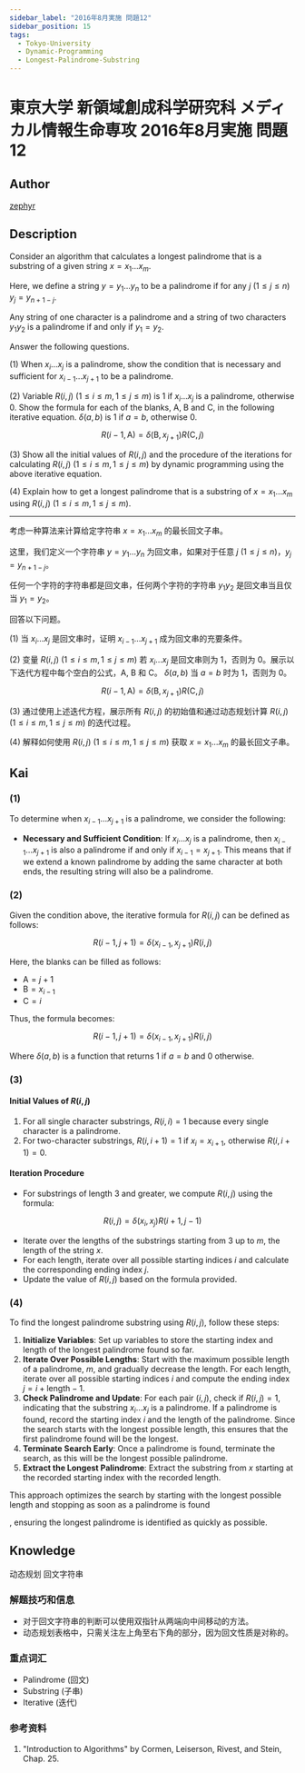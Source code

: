 ```yaml
---
sidebar_label: "2016年8月実施 問題12"
sidebar_position: 15
tags:
  - Tokyo-University
  - Dynamic-Programming
  - Longest-Palindrome-Substring
---
```


# 東京大学 新領域創成科学研究科 メディカル情報生命専攻 2016年8月実施 問題12

## **Author**
[zephyr](https://inshi-notes.zephyr-zdz.space/)

## **Description**
Consider an algorithm that calculates a longest palindrome that is a substring of a given string $x = x_1 \ldots x_m$.

Here, we define a string $y = y_1 \ldots y_n$ to be a palindrome if for any $j$ $(1 \leq j \leq n)$ $y_j = y_{n+1-j}$.

Any string of one character is a palindrome and a string of two characters $y_1 y_2$ is a palindrome if and only if $y_1 = y_2$.

Answer the following questions.

(1) When $x_i \ldots x_j$ is a palindrome, show the condition that is necessary and sufficient for $x_{i-1} \ldots x_{j+1}$ to be a palindrome.

(2) Variable $R(i, j)$ $(1 \leq i \leq m, 1 \leq j \leq m)$ is 1 if $x_i \ldots x_j$ is a palindrome, otherwise 0. Show the formula for each of the blanks, $\text{A}$, $\text{B}$ and $\text{C}$, in the following iterative equation. $\delta(a, b)$ is 1 if $a = b$, otherwise 0.

$$
R(i-1, \text{A}) = \delta(\text{B}, x_{j+1}) R(\text{C}, j)
$$

(3) Show all the initial values of $R(i, j)$ and the procedure of the iterations for calculating $R(i, j)$ $(1 \leq i \leq m, 1 \leq j \leq m)$ by dynamic programming using the above iterative equation.

(4) Explain how to get a longest palindrome that is a substring of $x = x_1 \ldots x_m$ using $R(i, j)$ $(1 \leq i \leq m, 1 \leq j \leq m)$.

---

考虑一种算法来计算给定字符串 $x = x_1 \ldots x_m$ 的最长回文子串。

这里，我们定义一个字符串 $y = y_1 \ldots y_n$ 为回文串，如果对于任意 $j$ $(1 \leq j \leq n)$，$y_j = y_{n+1-j}$。

任何一个字符的字符串都是回文串，任何两个字符的字符串 $y_1 y_2$ 是回文串当且仅当 $y_1 = y_2$。

回答以下问题。

(1) 当 $x_i \ldots x_j$ 是回文串时，证明 $x_{i-1} \ldots x_{j+1}$ 成为回文串的充要条件。

(2) 变量 $R(i, j)$ $(1 \leq i \leq m, 1 \leq j \leq m)$ 若 $x_i \ldots x_j$ 是回文串则为 1，否则为 0。展示以下迭代方程中每个空白的公式，$\text{A}$, $\text{B}$ 和 $\text{C}$。 $\delta(a, b)$ 当 $a = b$ 时为 1，否则为 0。

$$
R(i-1, \text{A}) = \delta(\text{B}, x_{j+1}) R(\text{C}, j)
$$

(3) 通过使用上述迭代方程，展示所有 $R(i, j)$ 的初始值和通过动态规划计算 $R(i, j)$ $(1 \leq i \leq m, 1 \leq j \leq m)$ 的迭代过程。

(4) 解释如何使用 $R(i, j)$ $(1 \leq i \leq m, 1 \leq j \leq m)$ 获取 $x = x_1 \ldots x_m$ 的最长回文子串。

## **Kai**
### (1)

To determine when $x_{i-1} \ldots x_{j+1}$ is a palindrome, we consider the following:

- **Necessary and Sufficient Condition**: If $x_i \ldots x_j$ is a palindrome, then $x_{i-1} \ldots x_{j+1}$ is also a palindrome if and only if $x_{i-1} = x_{j+1}$. This means that if we extend a known palindrome by adding the same character at both ends, the resulting string will also be a palindrome.

### (2)

Given the condition above, the iterative formula for $R(i, j)$ can be defined as follows:

$$
R(i-1, j+1) = \delta(x_{i-1}, x_{j+1}) R(i, j)
$$

Here, the blanks can be filled as follows:

- $\text{A} = j + 1$
- $\text{B} = x_{i-1}$
- $\text{C} = i$

Thus, the formula becomes:

$$
R(i-1, j+1) = \delta(x_{i-1}, x_{j+1}) R(i, j)
$$

Where $\delta(a, b)$ is a function that returns 1 if $a = b$ and 0 otherwise.

### (3)

#### Initial Values of $R(i, j)$

1. For all single character substrings, $R(i, i) = 1$ because every single character is a palindrome.
2. For two-character substrings, $R(i, i+1) = 1$ if $x_i = x_{i+1}$, otherwise $R(i, i+1) = 0$.

#### Iteration Procedure

- For substrings of length 3 and greater, we compute $R(i, j)$ using the formula:

$$
R(i, j) = \delta(x_i, x_j) R(i+1, j-1)
$$

- Iterate over the lengths of the substrings starting from 3 up to $m$, the length of the string $x$.
- For each length, iterate over all possible starting indices $i$ and calculate the corresponding ending index $j$.
- Update the value of $R(i, j)$ based on the formula provided.

### (4)

To find the longest palindrome substring using $R(i, j)$, follow these steps:

1. **Initialize Variables**: Set up variables to store the starting index and length of the longest palindrome found so far.
2. **Iterate Over Possible Lengths**: Start with the maximum possible length of a palindrome, $m$, and gradually decrease the length. For each length, iterate over all possible starting indices $i$ and compute the ending index $j = i + \text{length} - 1$.
3. **Check Palindrome and Update**: For each pair $(i, j)$, check if $R(i, j) = 1$, indicating that the substring $x_i \ldots x_j$ is a palindrome. If a palindrome is found, record the starting index $i$ and the length of the palindrome. Since the search starts with the longest possible length, this ensures that the first palindrome found will be the longest.
4. **Terminate Search Early**: Once a palindrome is found, terminate the search, as this will be the longest possible palindrome.
5. **Extract the Longest Palindrome**: Extract the substring from $x$ starting at the recorded starting index with the recorded length.

This approach optimizes the search by starting with the longest possible length and stopping as soon as a palindrome is found

, ensuring the longest palindrome is identified as quickly as possible.

## **Knowledge**

动态规划 回文字符串

### 解题技巧和信息

- 对于回文字符串的判断可以使用双指针从两端向中间移动的方法。
- 动态规划表格中，只需关注左上角至右下角的部分，因为回文性质是对称的。

### 重点词汇

- Palindrome (回文)
- Substring (子串)
- Iterative (迭代)

### 参考资料

1. "Introduction to Algorithms" by Cormen, Leiserson, Rivest, and Stein, Chap. 25.
